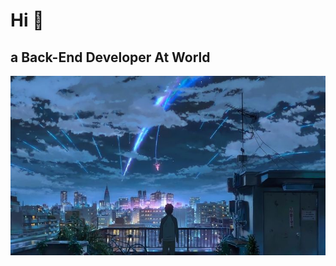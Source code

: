 <h1>Hi 👋</h1>
<h2>a Back-End Developer At World</h2>

<div>
  <img src="https://github.com/rezavafadar/rezavafadar/blob/main/bcb846691acd85107850597d42c284d1.jpg" />
</div>
  <!--
**rezavafadar/rezavafadar** is a ✨ _special_ ✨ repository because its `README.md` (this file) appears on your GitHub profile.

Here are some ideas to get you started:

- 🔭 I’m currently working on ...
- 🌱 I’m currently learning ...
- 👯 I’m looking to collaborate on ...
- 🤔 I’m looking for help with ...
- 💬 Ask me about ...
- 📫 How to reach me: ...
- 😄 Pronouns: ...
- ⚡ Fun fact: ...
-->
